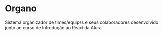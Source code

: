 # Organo
Sistema organizador de times/equipes e seus colaboradores desenvolvido junto ao curso de Introdução ao React da Alura
